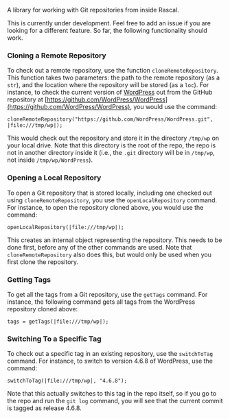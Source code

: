 A library for working with Git repositories from inside Rascal.

This is currently under development. Feel free to add an issue if you are looking for a different feature. So far, the following functionality should work.

### Cloning a Remote Repository

To check out a remote repository, use the function `cloneRemoteRepository`. This function takes two parameters: the path to the remote repository (as a `str`), and the location where the repository will be stored (as a `loc`). For instance, to check the current version of [WordPress](https://wordpress.org/) out from the GitHub repository at [https://github.com/WordPress/WordPress](https://github.com/WordPress/WordPress), you would use the command:

```
cloneRemoteRepository("https://github.com/WordPress/WordPress.git", |file:///tmp/wp|);
```

This would check out the repository and store it in the directory `/tmp/wp` on your local drive. Note that this directory is the root of the repo, the repo is not in another directory inside it (i.e., the `.git` directory will be in `/tmp/wp`, not inside `/tmp/wp/WordPress`).

### Opening a Local Repository

To open a Git repository that is stored locally, including one checked out using `cloneRemoteRepository`, you use the `openLocalRepository` command. For instance, to open the repository cloned above, you would use the command:

```
openLocalRepository(|file:///tmp/wp|);
```

This creates an internal object representing the repository. This needs to be done first, before any of the other commands are used. Note that `cloneRemoteRepository` also does this, but would only be used when you first clone the repository.

### Getting Tags

To get all the tags from a Git repository, use the `getTags` command. For instance, the following command gets all tags from the WordPress repository cloned above:

```
tags = getTags(|file:///tmp/wp|);
```

### Switching To a Specific Tag

To check out a specific tag in an existing repository, use the `switchToTag` command. For instance, to switch to version 4.6.8 of WordPress, use the command:

```
switchToTag(|file:///tmp/wp|, "4.6.8");
```

Note that this actually switches to this tag in the repo itself, so if you go to the repo and run the `git log` command, you will see that the current commit is tagged as release 4.6.8.
